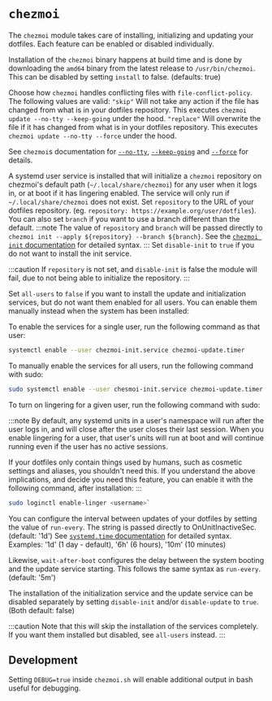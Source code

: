 # `chezmoi`

The `chezmoi` module takes care of installing, initializing and updating your dotfiles.
Each feature can be enabled or disabled individually.

Installation of the `chezmoi` binary happens at build time and is done by downloading the `amd64` binary from the latest release to `/usr/bin/chezmoi`.
This can be disabled by setting `install` to false. (defaults: true)

Choose how `chezmoi` handles conflicting files with `file-conflict-policy`.
The following values are valid:
`"skip"` Will not take any action if the file has changed from what is in your dotfiles repository.
This executes `chezmoi update --no-tty --keep-going` under the hood.
`"replace"` Will overwrite the file if it has changed from what is in your dotfiles repository.
This executes `chezmoi update --no-tty --force` under the hood.

See `chezmoi`s documentation for [`--no-tty`](https://www.chezmoi.io/reference/command-line-flags/global/#-no-tty), [`--keep-going`](https://www.chezmoi.io/reference/command-line-flags/global/#-k-keep-going) and [`--force`](https://www.chezmoi.io/reference/command-line-flags/global/#-force) for details.

A systemd user service is installed that will initialize a `chezmoi` repository on chezmoi's default path (`~/.local/share/chezmoi`) for any user when it logs in, or at boot if it has lingering enabled.
The service will only run if `~/.local/share/chezmoi` does not exist.
Set `repository` to the URL of your dotfiles repository. (eg. `repository: https://example.org/user/dotfiles`). You can also set `branch` if you want to use a branch different than the default.
:::note
The value of `repository` and `branch` will be passed directly to `chezmoi init --apply ${repository} --branch ${branch}`.
See the [`chezmoi init` documentation](https://www.chezmoi.io/reference/commands/init/) for detailed syntax.
:::
Set `disable-init` to `true` if you do not want to install the init service.

:::caution
If `repository` is not set, and `disable-init` is false the module will fail, due to not being able to initialize the repository.
:::

Set `all-users` to `false` if you want to install the update and initialization services, but do not want them enabled for all users.
You can enable them manually instead when the system has been installed:

To enable the services for a single user, run the following command as that user:

```bash
systemctl enable --user chezmoi-init.service chezmoi-update.timer
```

To manually enable the services for all users, run the following command with sudo:

```bash
sudo systemctl enable --user chesmoi-init.service chezmoi-update.timer
```

To turn on lingering for a given user, run the following command with sudo:

:::note
By default, any systemd units in a user's namespace will run after the user logs in, and will close after the user closes their last session.
When you enable lingering for a user, that user's units will run at boot and will continue running even if the user has no active sessions.

If your dotfiles only contain things used by humans, such as cosmetic settings and aliases, you shouldn't need this.
If you understand the above implications, and decide you need this feature, you can enable it with the following command, after installation:
:::

```bash
sudo loginctl enable-linger <username>`
```

You can configure the interval between updates of your dotfiles by setting the value of `run-every`.
The string is passed directly to OnUnitInactiveSec. (default: '1d')
See [`systemd.time` documentation](https://www.freedesktop.org/software/systemd/man/latest/systemd.time.html) for detailed syntax.
Examples: '1d' (1 day - default), '6h' (6 hours), '10m' (10 minutes)

Likewise, `wait-after-boot` configures the delay between the system booting and the update service starting.
This follows the same syntax as `run-every`. (default: '5m')

The installation of the initialization service and the update service can be disabled separately by setting `disable-init` and/or `disable-update` to `true`. (Both default: false)

:::caution
Note that this will skip the installation of the services completely. If you want them installed but disabled, see `all-users` instead.
:::

## Development

Setting `DEBUG=true` inside `chezmoi.sh` will enable additional output in bash useful for debugging.
